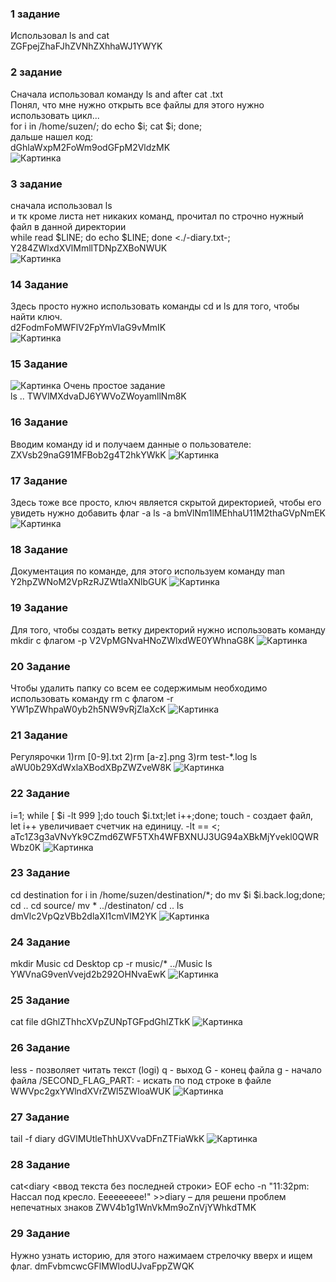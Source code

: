 ### 1 задание  
Использовал ls and cat  
ZGFpejZhaFJhZVNhZXhhaWJ1YWYK  
### 2 задание 
Сначала использовал команду ls and after cat .txt  
Понял, что мне нужно открыть все файлы для этого нужно использовать цикл...  
for i in /home/suzen/; do echo $i; cat $i; done;  
дальше нашел код:  
dGhlaWxpM2FoWm9odGFpM2VldzMK  
![Картинка](https://github.com/Rotshild/OS/blob/master/lab1/screenshots/2.jpg)
### 3 задание  
сначала использовал ls  
и тк кроме листа нет никаких команд, прочитал по строчно нужный файл в данной директории  
while read $LINE; do echo $LINE; done <./-diary.txt-;  
Y284ZWlxdXVlMmllTDNpZXBoNWUK  
![Картинка](https://github.com/Rotshild/OS/blob/master/lab1/screenshots/3.jpg)
### 14 Задание
Здесь просто нужно использовать команды cd и ls для того, чтобы найти ключ.  
d2FodmFoMWFlV2FpYmVlaG9vMmIK  
![Картинка](https://github.com/Rotshild/OS/blob/master/lab1/screenshots/14.jpg)
### 15 Задание
![Картинка](https://github.com/Rotshild/OS/blob/master/lab1/screenshots/15.jpg)
Очень простое задание   
ls .. TWVlMXdvaDJ6YWVoZWoyamllNm8K

### 16 Задание
Вводим команду id и получаем данные о пользователе:
ZXVsb29naG91MFBob2g4T2hkYWkK
![Картинка](https://github.com/Rotshild/OS/blob/master/lab1/screenshots/16.jpg)
### 17 Задание
Здесь тоже все просто, ключ является скрытой директорией, чтобы его увидеть нужно добавить флаг -a
ls -a
bmVlNm1lMEhhaU11M2thaGVpNmEK
![Картинка](https://github.com/Rotshild/OS/blob/master/lab1/screenshots/17.jpg)
### 18 Задание
Документация по команде, для этого используем команду man <command>
Y2hpZWNoM2VpRzRJZWtlaXNlbGUK
![Картинка](https://github.com/Rotshild/OS/blob/master/lab1/screenshots/18.jpg)
### 19 Задание
Для того, чтобы создать ветку директорий нужно использовать команду mkdir с флагом -p
V2VpMGNvaHNoZWlxdWE0YWhnaG8K
![Картинка](https://github.com/Rotshild/OS/blob/master/lab1/screenshots/19.jpg)
### 20 Задание
Чтобы удалить папку со всем ее содержимым необходимо использовать команду rm с флагом -r
YW1pZWhpaW0yb2h5NW9vRjZlaXcK
![Картинка](https://github.com/Rotshild/OS/blob/master/lab1/screenshots/20.jpg)
### 21 Задание
Регулярочки
1)rm [0-9].txt
2)rm [a-z].png
3)rm test-*.log
ls
aWU0b29XdWxlaXBodXBpZWZveW8K
![Картинка](https://github.com/Rotshild/OS/blob/master/lab1/screenshots/21.jpg)
### 22 Задание
i=1; while [ $i -lt 999 ];do touch $i.txt;let i++;done;
touch - создает файл, let i++ увеличивает счетчик на единицу. -lt == <;
aTc1Z3g3aVNvYk9CZmd6ZWF5TXh4WFBXNUJ3UG94aXBkMjYvekl0QWRWbz0K
![Картинка](https://github.com/Rotshild/OS/blob/master/lab1/screenshots/22.jpg)
### 23 Задание
cd destination
for i in /home/suzen/destination/*; do mv $i $i.back.log;done;
cd ..
cd source/
mv * ../destinaton/
cd ..
ls
dmVlc2VpQzVBb2dlaXI1cmVlM2YK
![Картинка](https://github.com/Rotshild/OS/blob/master/lab1/screenshots/23.jpg)
### 24 Задание
mkdir Music
cd Desktop
cp -r music/* ../Music
ls
YWVnaG9venVvejd2b292OHNvaEwK
![Картинка](https://github.com/Rotshild/OS/blob/master/lab1/screenshots/24.jpg)
### 25 Задание
cat file
dGhlZThhcXVpZUNpTGFpdGhlZTkK
![Картинка](https://github.com/Rotshild/OS/blob/master/lab1/screenshots/25.jpg)
### 26 Задание
less - позволяет читать текст (logi)
q - выход
G - конец файла
g - начало файла
/SECOND_FLAG_PART: - искать по под строке в файле
WWVpc2gxYWlndXVrZWl5ZWloaWUK
![Картинка](https://github.com/Rotshild/OS/blob/master/lab1/screenshots/26.jpg)
### 27 Задание
tail -f diary
dGVlMUtleThhUXVvaDFnZTFiaWkK
![Картинка](https://github.com/Rotshild/OS/blob/master/lab1/screenshots/27.jpg)
### 28 Задание
cat<<EOF>diary
<ввод текста без последней строки>
EOF
echo -n "11:32pm: Нассал под кресло. Еееееееее!" >>diary – для решени проблем непечатных знаков
ZWV4b1g1WnVkMm9oZnVjYWhkdTMK

### 29 Задание
Нужно узнать историю, для этого нажимаем стрелочку вверх и ищем флаг.
dmFvbmcwcGFlMWlodUJvaFppZWQK
